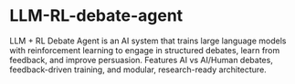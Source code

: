 # LLM-RL-debate-agent
LLM + RL Debate Agent is an AI system that trains large language models with reinforcement learning to engage in structured debates, learn from feedback, and improve persuasion. Features AI vs AI/Human debates, feedback-driven training, and modular, research-ready architecture.
